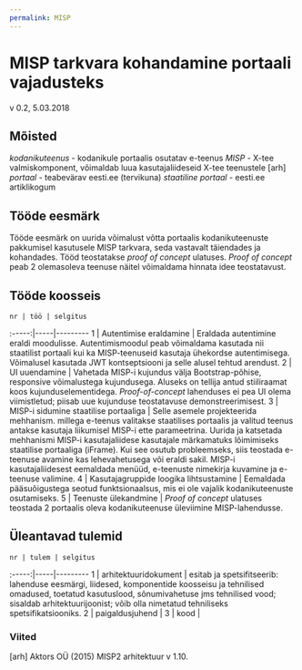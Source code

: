 ```yaml
---
permalink: MISP
---
```


# MISP tarkvara kohandamine portaali vajadusteks

v 0.2, 5.03.2018

## Mõisted

_kodanikuteenus_ - kodanikule portaalis osutatav e-teenus
_MISP_ - X-tee valmiskomponent, võimaldab luua kasutajaliideseid X-tee teenustele [arh]
_portaal_ - teabevärav eesti.ee (tervikuna)
_staatiline portaal_ - eesti.ee artiklikogum

## Tööde eesmärk

Tööde eesmärk on uurida võimalust võtta portaalis kodanikuteenuste pakkumisel kasutusele MISP tarkvara, seda vastavalt täiendades ja kohandades. Tööd teostatakse _proof of concept_ ulatuses. _Proof of concept_ peab 2 olemasoleva teenuse näitel võimaldama hinnata idee teostatavust.

## Tööde koosseis

    nr | töö | selgitus
:-----:|-----|---------
  1  | Autentimise eraldamine | Eraldada autentimine eraldi moodulisse. Autentimismoodul peab võimaldama kasutada nii staatilist portaali kui ka MISP-teenuseid kasutaja ühekordse autentimisega. Võimalusel kasutada JWT kontseptsiooni ja selle alusel tehtud arendust.
  2  | UI uuendamine | Vahetada MISP-i kujundus välja Bootstrap-põhise, responsive võimalustega kujundusega. Aluseks on tellija antud stiiliraamat koos kujunduselementidega. _Proof-of-concept_ lahenduses ei pea UI olema viimistletud; piisab uue kujunduse teostatavuse demonstreerimisest.
  3  | MISP-i sidumine staatilise portaaliga | Selle asemele projekteerida mehhanism. millega e-teenus valitakse staatilises portaalis ja valitud teenus antakse kasutaja liikumisel MISP-i ette parameetrina. Uurida ja katsetada mehhanismi MISP-i kasutajaliidese kasutajale märkamatuks lõimimiseks staatilise portaaliga (iFrame). Kui see osutub probleemseks, siis teostada e-teenuse avamine kas lehevahetusega või eraldi sakil. MISP-i kasutajaliidesest eemaldada menüüd, e-teenuste nimekirja kuvamine ja e-teenuse valimine.
  4  | Kasutajagruppide loogika lihtsustamine | Eemaldada pääsuõigustega seotud funktsionaalsus, mis ei ole vajalik kodanikuteenuste osutamiseks.
  5  | Teenuste ülekandmine | _Proof of concept_ ulatuses teostada 2 portaalis oleva kodanikuteenuse üleviimine MISP-lahendusse. 

## Üleantavad tulemid

    nr | tulem | selgitus
:-----:|-----|---------
  1    | arhitektuuridokument | esitab ja spetsifitseerib: lahenduse eesmärgi, liidesed, komponentide koosseisu ja tehnilised omadused, toetatud kasutuslood, sõnumivahetuse jms tehnilised vood; sisaldab arhitektuurijoonist; võib olla nimetatud tehniliseks spetsifikatsiooniks.
  2    | paigaldusjuhend |
  3    | kood | 
  

### Viited

[arh] Aktors OÜ (2015) MISP2 arhitektuur v 1.10.
